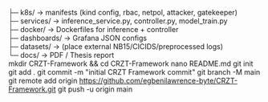 ├─ k8s/           → manifests (kind config, rbac, netpol, attacker, gatekeeper)  
├─ services/      → inference_service.py, controller.py, model_train.py  
├─ docker/        → Dockerfiles for inference + controller  
├─ dashboards/    → Grafana JSON configs  
├─ datasets/      → (place external NB15/CICIDS/preprocessed logs)  
└─ docs/          → PDF / Thesis report  
mkdir CRZT-Framework && cd CRZT-Framework
nano README.md
git init
git add .
git commit -m "initial CRZT Framework commit"
git branch -M main
git remote add origin https://github.com/egbenilawrence-byte/CRZT-Framework.git
git push -u origin main
